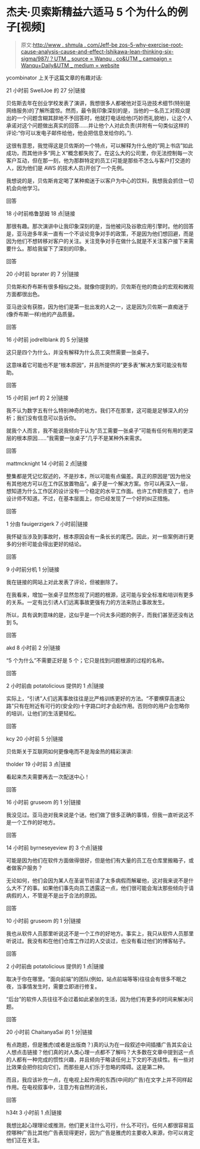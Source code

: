 # 杰夫·贝索斯精益六适马 5 个为什么的例子[视频]

> 原文:[http://www . shmula . com/Jeff-be zos-5-why-exercise-root-cause-analysis-cause-and-effect-Ishikawa-lean-thinking-six-sigma/987/？UTM _ source = Wanqu . co&UTM _ campaign = Wanqu+Daily&UTM _ medium = website](http://www.shmula.com/jeff-bezos-5-why-exercise-root-cause-analysis-cause-and-effect-ishikawa-lean-thinking-six-sigma/987/?utm_source=wanqu.co&utm_campaign=Wanqu+Daily&utm_medium=website)

ycombinator 上关于这篇文章的有趣对话:

21 小时前 SwellJoe 的 27 分|链接

贝佐斯去年在创业学校发表了演讲，我想很多人都被他对亚马逊技术细节(特别是网络服务)的了解所震惊。然而，最令我印象深刻的是，当他的一名员工对观众提出的一个问题含糊其辞地不予回答时，他就打电话给他(巧妙而礼貌地)，让这个人承诺对这个问题做出真实的回答……并让他个人对此负责(并附有一句类似这样的评论:“你可以发电子邮件给他，他会把信息发给你的。”).

这很有意思，我觉得这是贝佐斯的一个特点，可以解释为什么他的“网上书店”如此成功，而其他许多“网上 X”概念都失败了。在这么大的公司里，你无法控制每一次客户互动，但在那一刻，他为那群特定的员工(可能是那些不怎么与客户打交道的人，因为他们是 AWS 的技术人员)开创了一个先例。

我想说的是，贝佐斯肯定喝了某种痴迷于以客户为中心的饮料，我想我会抓住一切机会向他学习。

回答

18 小时前格鲁瑟姆 18 点|链接

那很有趣。那次演讲中让我印象深刻的是，当他被问及谷歌应用引擎时。他的回答是，亚马逊多年来一直有一个不谈论竞争对手的政策，不是因为他们想回避，而是因为他们不想转移对客户的关注。关注竞争对手在做什么就是不关注客户接下来需要什么。那给我留下了深刻的印象。

回答

20 小时前 bprater 的 7 分|链接

贝佐斯和乔布斯有很多相似之处。就像你提到的，贝佐斯在他的商业的宏观和微观方面都很出色。

亚马逊没有获胜，因为他们是第一批出发的人之一，这是因为贝佐斯一直痴迷于(像乔布斯一样)他的产品质量。

回答

16 小时前 jodrellblank 的 5 分|链接

这只是四个为什么，并没有解释为什么员工突然需要一张桌子。

这意味着它可能也不是“根本原因”，并且所提供的“更多表”解决方案可能没有帮助。

回答

15 小时前 jerf 的 2 分|链接

我不认为数字五有什么特别神奇的地方。我们不在那里，这可能是足够深入的分析；我们没有信息可以告诉你。

就我个人而言，我不能说我倾向于认为“员工需要一张桌子”可能有任何有用的更深层的根本原因……“我需要一张桌子”几乎不是某种外来需求。

回答

mattmcknight 14 小时前 2 点|链接

整集都是凭记忆叙述的，不是抄本，所以可能有点偏差。真正的原因是“因为他没有其他地方可以在工作区放置物品”。桌子是一个解决方案。你可以再深入一层，想知道为什么工作区的设计没有一个稳定的水平工作面。也许工作职责变了，也许设计师不知道。不过，在基本层面上，你已经发现了一个好的纠正措施。

回答

1 分由 fauigerzigerk 7 小时前|链接

我怀疑当涉及到事故时，根本原因会有一条长长的尾巴。因此，对一些案例进行更多的分析可能会得出更好的结论。

回答

9 小时前分机 1 分|链接

我在链接的网站上对此发表了评论，但被删除了。

在我看来，增加一张桌子显然忽视了问题的根源，这可能与安全标准和培训有更多的关系。一定有比引诱人们远离事故更强有力的方法来防止事故发生。

所以，具有讽刺意味的是，这似乎是一个问太多问题的例子，而我们甚至还没有达到 5。

回答

akd 8 小时前 2 分|链接

“5 个为什么”不需要正好是 5 个；它只是找到问题根源的过程的名称。

回答

2 小时前由 potatolicious 提供的 1 点|链接

实际上，“引诱”人们远离事故往往是比严格训练更好的方法。“不要横穿高速公路”只有在附近有可行的(安全的)十字路口时才会起作用。否则你的用户会忽略你的培训，让他们的生活更轻松。

回答

kcy 20 小时前 5 分|链接

贝佐斯关于互联网如何更像电而不是淘金热的精彩演讲:

tholder 19 小时前 3 点|链接

看起来杰夫需要再去一次配送中心！

回答

16 小时前 gruseom 的 1 分|链接

我没见过。亚马逊对我来说是个谜。他们做了很多正确的事情，但我一直听说这不是一个工作的好地方。

回答

14 小时前 byrneseyeview 的 3 个点|链接

可能是因为他们在软件方面做得很好，但是他们有大量的员工在仓库里搬箱子，或者做客户服务？

无论如何，他们会因为某人在圣诞节前请了太多病假而解雇他，这对我来说不是什么大不了的事。如果他们事先向员工透露这一点，他们很可能会淘汰那些倾向于请病假的人，不管是不是出于合法的原因。

回答

10 小时前 gruseom 的 1 分|链接

我也从软件人员那里听说这不是一个工作的好地方。事实上，我只从软件人员那里听说过。我没有和在他们仓库工作过的人交谈过，也没有看过他们的博客帖子。

回答

2 小时前由 potatolicious 提供的 1 点|链接

取决于你在哪里。“面向前端”的团队(例如，站点前端等等)往往会有很多不眠之夜，当事情发生时，需要立即进行修复。

“后台”的软件人员往往不会过着如此紧张的生活，因为他们有更多的时间来解决问题。

回答

20 小时前 ChaitanyaSai 的 1 分|链接

有点跑题，但是雅虎(或者是出版商？)真的认为在一段叙述中间插播广告其实会让人想点击链接？他们真的对人类心理一点都不了解吗？大多数在文章中提到这一点的人都有一种完成的惯性兴趣，并且倾向于略读任何上下文的不连续性。有一些对比效果会把你拉向它们，而那些是人们乐于忽略的障碍。这是第二种。

而且，我应该补充一点，在电视上起作用的东西(中间的广告)在文字上并不同样起作用。在电视叙事中，注意力有自然的消长，

回答

h34t 3 小时前 1 点|链接

我想比起心理理论或推测，他们更关注什么可行，什么不可行。任何人都很容易监控哪种广告比其他广告表现得更好，因为广告是雅虎的主要收入来源，你可以肯定他们正在关注。